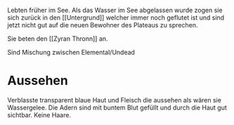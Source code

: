 Lebten früher im See.
Als das Wasser im See abgelassen wurde zogen sie sich zurück in den [[Untergrund]] welcher immer noch geflutet ist und sind jetzt nicht gut auf die neuen Bewohner des Plateaus zu sprechen.

Sie beten den [[Zyran Thronn]] an.


Sind Mischung zwischen Elemental/Undead

# Aussehen
Verblasste transparent blaue Haut und Fleisch die aussehen als wären sie Wassergelee.
Die Adern sind mit buntem Blut gefüllt und durch die Haut gut sichtbar.
Keine Haare.
